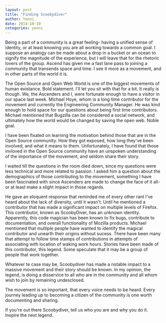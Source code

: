 ```yaml
---
layout: post
title: "Finding Scoobydiver"
author: Yenni
date: 2014-10-10
cetegories: yenni
---
```


Being a part of a community is a great feeling- having a unified sense of identity, or at least knowing you are all working towards a common goal. I suppose an analogy can be made about a drop in a bucket or an ocean to signify the magnitude of the experience, but I will leave that for the rhetoric lovers of the group. Ascend has given me a fast lane pass to joining a community that transends space and time. I see it more as a movement, and in other parts of the world it is.

The Open Source and Open Web World is one of the biggest movements of human existance. Bold statement. I'll let you sit with that for a bit. It really is though. We, the Ascenders and I, were fortunate enough to have a visitor in our space last week. Michael Hoye, whom is a long time contributor for the movement and currently the Engineering Community Manager. He was kind enough to hold space for our questions about being first time contributors. Michael mentioned that Bugzilla can be considered a social network, and ultimately how the world would be changed by saving the open web. Noble goal. 

I have been fixated on learning the motivation behind those that are in the Open Source community. How they got exposed, how long they've been involved, and what it means to them. Unfortunately, I have found that those invloved in the Open Source community have an unspoken understanding of the importance of the movement, and seldom share their story. 

I waited till the questions in the room died down, since my questions were less technical and more related to passion. I asked him a question about the demographics of those contributing to the movement, something I have been fascinated with since Ascenders are made to change the face of it all- or at least make a slight impact in those regards. 

He gave an eloquent response that reminded me of every other rant I've heard about the lack of diversity, until it wasn't. Until he mentioned a contributor that has made a significant impact on multiple levels of Firefox. This contributor, known as ScoobyDiver, has an unknown identity. Apparently, this code magician has been known to fix bugs, contribute to documentation, and overall functionality of Mozilla products. Michael mentioned that multiple people have wanted to identify the magical contributor and unearth their origins without sucess. There have been many that attempt to follow time stamps of contributions in attempts of associating with location of waking work hours. Stories have been made of this contributor, this legend. Some speculate that it may be a group of people that work together.

Whatever te case may be, Scoobydiver has made a notable impact to a massive movement and their story should be known. In my opinion, the legend, is doing a disservice to all who are in the community and all whom wish to join by remaining undesclosed. 

The movement is so important, that every voice needs to be heard. Every journey leading up to becoming a citizen of the community is one worth documenting and sharing. 

If you're out there Scoobydiver, tell us who you are and why you do it. Inspire the next legend. 